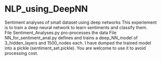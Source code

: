 # NLP_using_DeepNN
Sentiment analyses of small dataset using deep networks
This experiement is to train a deep neural network to learn sentiments and classify them.  
File Sentiment_Analyses.py pro-processes the data
File NN_for_sentiment_anal.py defines and trains a deep_NN_model of 3_hidden_layers and 1500_nodes each.
I have dumped the trained model into a pickle (sentiment_set.pickle). You are welcome to use it to avoid processing cost. 
